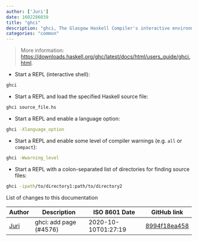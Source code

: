 ```yaml
---
author: ['Juri']
date: 1602286039
title: "ghci"
description: "ghci, The Glasgow Haskell Compiler's interactive environment."
categories: "common"
---
```

> More information: <https://downloads.haskell.org/ghc/latest/docs/html/users_guide/ghci.html>.

- Start a REPL (interactive shell):

```bash
ghci
```

- Start a REPL and load the specified Haskell source file:

```bash
ghci source_file.hs
```

- Start a REPL and enable a language option:

```bash
ghci -Xlanguage_option
```

- Start a REPL and enable some level of compiler warnings (e.g. `all` or `compact`):

```bash
ghci -Wwarning_level
```

- Start a REPL with a colon-separated list of directories for finding source files:

```bash
ghci -ipath/to/directory1:path/to/directory2
```
List of changes to this documentation


Author | Description | ISO 8601 Date | GitHub link
------|-----|-----|-----
[Juri](mailto:juri.dispan@posteo.net) | ghci: add page (#4576) | 2020-10-10T01:27:19 | [8994f18ea458](https://github.com/tldr-pages/tldr/commit/8994f18ea4580e776d91bcdf8c60619b7968616a)

